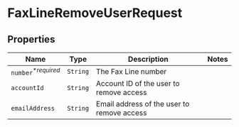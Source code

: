 

# FaxLineRemoveUserRequest



## Properties

| Name | Type | Description | Notes |
|------------ | ------------- | ------------- | -------------|
| `number`<sup>*_required_</sup> | ```String``` |  The Fax Line number  |  |
| `accountId` | ```String``` |  Account ID of the user to remove access  |  |
| `emailAddress` | ```String``` |  Email address of the user to remove access  |  |



